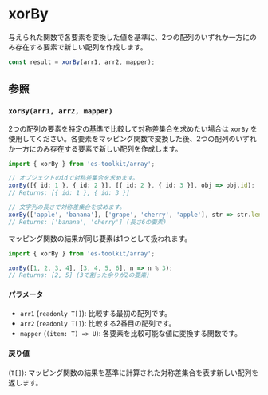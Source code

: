 # xorBy

与えられた関数で各要素を変換した値を基準に、2つの配列のいずれか一方にのみ存在する要素で新しい配列を作成します。

```typescript
const result = xorBy(arr1, arr2, mapper);
```

## 参照

### `xorBy(arr1, arr2, mapper)`

2つの配列の要素を特定の基準で比較して対称差集合を求めたい場合は `xorBy` を使用してください。各要素をマッピング関数で変換した後、2つの配列のいずれか一方にのみ存在する要素で新しい配列を作成します。

```typescript
import { xorBy } from 'es-toolkit/array';

// オブジェクトのidで対称差集合を求めます。
xorBy([{ id: 1 }, { id: 2 }], [{ id: 2 }, { id: 3 }], obj => obj.id);
// Returns: [{ id: 1 }, { id: 3 }]

// 文字列の長さで対称差集合を求めます。
xorBy(['apple', 'banana'], ['grape', 'cherry', 'apple'], str => str.length);
// Returns: ['banana', 'cherry'] (長さ6の要素)
```

マッピング関数の結果が同じ要素は1つとして扱われます。

```typescript
import { xorBy } from 'es-toolkit/array';

xorBy([1, 2, 3, 4], [3, 4, 5, 6], n => n % 3);
// Returns: [2, 5] (3で割った余りが2の要素)
```

#### パラメータ

- `arr1` (`readonly T[]`): 比較する最初の配列です。
- `arr2` (`readonly T[]`): 比較する2番目の配列です。
- `mapper` (`(item: T) => U`): 各要素を比較可能な値に変換する関数です。

#### 戻り値

(`T[]`): マッピング関数の結果を基準に計算された対称差集合を表す新しい配列を返します。
